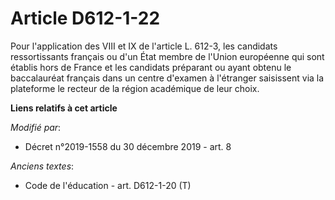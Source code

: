 # Article D612-1-22

Pour l'application des VIII et IX de l'article L. 612-3, les candidats ressortissants français ou d'un État membre de l'Union
européenne qui sont établis hors de France et les candidats préparant ou ayant obtenu le baccalauréat français dans un centre
d'examen à l'étranger saisissent via la plateforme le recteur de la région académique de leur choix.

**Liens relatifs à cet article**

_Modifié par_:

  - Décret n°2019-1558 du 30 décembre 2019 - art. 8

_Anciens textes_:

  - Code de l'éducation - art. D612-1-20 (T)
